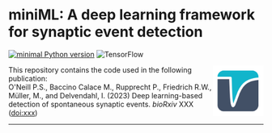# miniML: A deep learning framework for synaptic event detection

[![minimal Python version](https://img.shields.io/badge/Python%3E%3D-3.9-3670A0.svg?style=flat&logo=python&logoColor=white)](https://www.anaconda.com/download/)
![TensorFlow](https://img.shields.io/badge/TensorFlow-%23FF6F00.svg?style=flat&logo=TensorFlow&logoColor=white)


<img align="right" width="100" height="100" src="minML_icon.png">


This repository contains the code used in the following publication:  
O'Neill P.S., Baccino Calace M., Rupprecht P., Friedrich R.W., Müller, M., and Delvendahl, I. 
(2023) Deep learning-based detection of spontaneous synaptic events. _bioRxiv_ XXX ([doi:xxx](https://tbd))  


  ---

